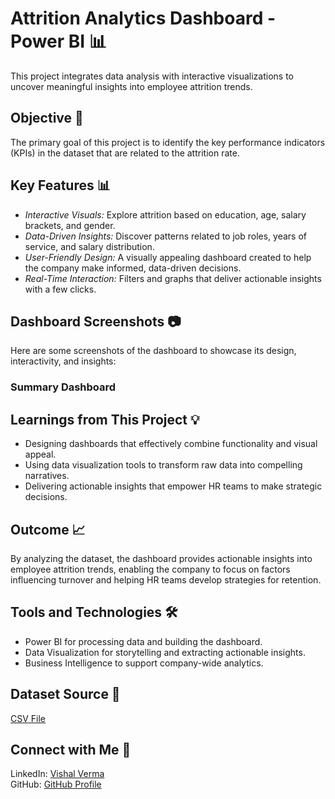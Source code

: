 # Attrition Analytics Dashboard - Power BI 📊
This project integrates data analysis with interactive visualizations to uncover meaningful insights into employee attrition trends.

## Objective 🎯
The primary goal of this project is to identify the key performance indicators (KPIs) in the dataset that are related to the attrition rate.

## Key Features 📊
- *Interactive Visuals:* Explore attrition based on education, age, salary brackets, and gender.
- *Data-Driven Insights:* Discover patterns related to job roles, years of service, and salary distribution.
- *User-Friendly Design:* A visually appealing dashboard created to help the company make informed, data-driven decisions.
- *Real-Time Interaction:* Filters and graphs that deliver actionable insights with a few clicks.
  
## Dashboard Screenshots 📷
Here are some screenshots of the dashboard to showcase its design, interactivity, and insights:
### Summary Dashboard

## Learnings from This Project 💡
- Designing dashboards that effectively combine functionality and visual appeal.
- Using data visualization tools to transform raw data into compelling narratives.
- Delivering actionable insights that empower HR teams to make strategic decisions.

## Outcome 📈
By analyzing the dataset, the dashboard provides actionable insights into employee attrition trends, enabling the company to focus on factors influencing turnover and helping HR teams develop strategies for retention.

## Tools and Technologies 🛠
- Power BI for processing data and building the dashboard.
- Data Visualization for storytelling and extracting actionable insights.
- Business Intelligence to support company-wide analytics.

## Dataset Source 📂
[CSV File](https://drive.google.com/drive/folders/18mQalCEyZypeV8TJeP3SME_R6qsCS2Og)

## Connect with Me 🔗
LinkedIn: [Vishal Verma](https://www.linkedin.com/in/vishalds/)</br>
GitHub: [GitHub Profile](https://github.com/vishal-verma-96)
